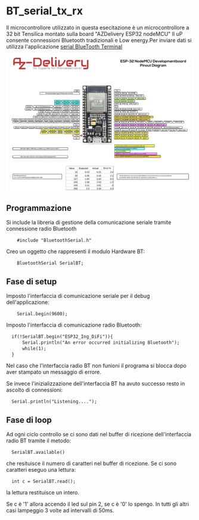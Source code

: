 # BT_serial_tx_rx

Il microcontrollore utilizzato in questa esecitazione è un microcontrollore a 32 bit Tensilica montato sulla board "AZDelivery ESP32 nodeMCU" 
Il uP consente connessioni Bluetooth tradizionali e Low energy.Per inviare dati si utilizza l'applicazione [serial BlueTooth Terminal](https://play.google.com/store/apps/details?id=de.kai_morich.serial_bluetooth_terminal&gl=US)

![pinout esp32](https://github.com/davidedifilippo/BT_serial_tx_rx/blob/main/AZDelivery_esp32_pinout.png "AzDelivery esp32 nodemcu pinout")


## Programmazione 

Si include la libreria di gestione della comunicazione seriale tramite connessione radio Bluetooth
        
        #include "BluetoothSerial.h"
    
Creo un oggetto che rappresenti il modulo Hardware BT:
        
        BluetoothSerial SerialBT;
        
 ## Fase di setup
        
Imposto l'interfaccia di comunicazione seriale per il debug dell'applicazione:

        Serial.begin(9600);

Imposto l'interfaccia di comunicazione radio Bluetooth:
  
      if(!SerialBT.begin("ESP32_Ing_DiFi")){
          Serial.println("An error occurred initializing Bluetooth");
          while(1);
      }

Nel caso che l'interfaccia radio BT non funioni il programa si blocca dopo aver stampato un messaggio di errore.

Se invece l'inizializzazione dell'interfaccia BT ha avuto successo resto in ascolto di connessioni:

      Serial.println("Listening....");


## Fase di loop 

Ad ogni ciclo controllo se ci sono dati nel buffer di ricezione dell'interfaccia radio BT tramite il metodo:

      SerialBT.available()

che resituisce il numero di caratteri nel buffer di ricezione. Se ci sono caratteri eseguo una lettura:

      int c = SerialBT.read();

la lettura restituisce un intero.

Se c è '1' allora accendo il led sul pin 2, se c è '0' lo spengo. In tutti gli altri casi lampeggio 3 volte ad intervalli di 50ms.


